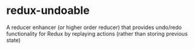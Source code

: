 # redux-undoable
A reducer enhancer (or higher order reducer) that provides undo/redo functionality for Redux by replaying actions (rather than storing previous state)
